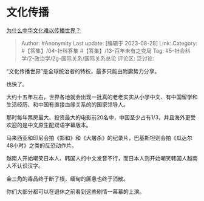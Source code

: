 # 文化传播
[为什么中华文化难以传播世界？](https://www.zhihu.com/question/611174250/answer/3185581177)

> Author: #Anonymity
> Last update: [编辑于 2023-08-28]
> Link:
> Category: #【答集】/04-社科答集 #【答集】/13-百年未有之变局
> Tag: #5-社会科学/2-政治学/2g-国际关系/国际关系总论
> 评论区:
> 泛讨论:

“文化传播世界”是全球统治者的特权，最多只能由附庸势力分享。

也快了。

大约十五年左右，世界各地就会出现一批真的老老实实从小学中文、有中国留学和生活经历、和中国有直接血缘关系的的国家领导人。

那时每年票房最大、投资最大的电影前20名中，中国至少占有1/3，并且海外更受欢迎的是中文原生配双语字幕版本。

马来西亚和印尼会拍《郑和》和《大屠杀》的纪录片，巴基斯坦则会拍《瓜达尔48小时》之类的反恐动作片。

越南人开始嘲笑日本人、韩国人的中文发音不行，而日本人则开始嘲笑韩国人越南人不认识汉字。

金三角的毒品终于断了根，缅甸的匪患也终于消散。

你们大部分都可以在退休之前看到这些剧情一幕幕的上演。
